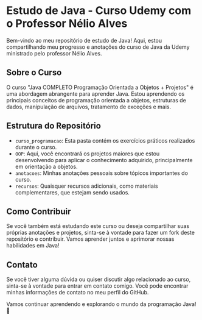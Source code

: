 # Estudo de Java - Curso Udemy com o Professor Nélio Alves

Bem-vindo ao meu repositório de estudo de Java! Aqui, estou compartilhando meu progresso e anotações do curso de Java da Udemy ministrado pelo professor Nélio Alves. 

## Sobre o Curso

O curso "Java COMPLETO Programação Orientada a Objetos + Projetos" é uma abordagem abrangente para aprender Java. 
Estou aprendendo os principais conceitos de programação orientada a objetos, estruturas de dados, manipulação de arquivos, tratamento de exceções e mais.

## Estrutura do Repositório

- `curso_programacao`: Esta pasta contém os exercícios práticos realizados durante o curso.
- `OOP`: Aqui, você encontrará os projetos maiores que estou desenvolvendo para aplicar o conhecimento adquirido, principalmente em orientação a objetos.
- `anotacoes`: Minhas anotações pessoais sobre tópicos importantes do curso.
- `recursos`: Quaisquer recursos adicionais, como materiais complementares, que estejam sendo usados.

## Como Contribuir

Se você também está estudando este curso ou deseja compartilhar suas próprias anotações e projetos, sinta-se à vontade para fazer um fork deste repositório e contribuir. Vamos aprender juntos e aprimorar nossas habilidades em Java!

## Contato

Se você tiver alguma dúvida ou quiser discutir algo relacionado ao curso, sinta-se à vontade para entrar em contato comigo. Você pode encontrar minhas informações de contato no meu perfil do GitHub.

Vamos continuar aprendendo e explorando o mundo da programação Java! 🚀
